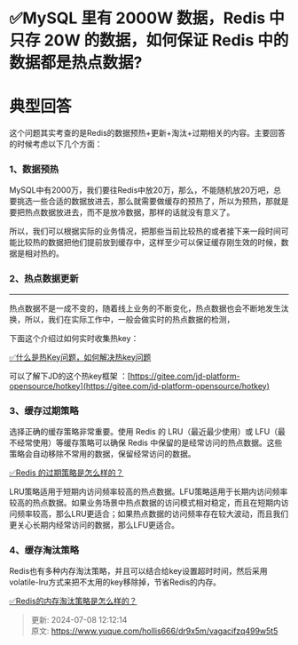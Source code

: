 # ✅MySQL 里有 2000W 数据，Redis 中只存 20W 的数据，如何保证 Redis 中的数据都是热点数据?

# 典型回答


这个问题其实考查的是Redis的数据预热+更新+淘汰+过期相关的内容。主要回答的时候考虑以下几个方面：



### 1、数据预热


MySQL中有2000万，我们要往Redis中放20万，那么，不能随机放20万吧，总要挑选一些合适的数据放进去，那么就需要做缓存的预热了，所以为预热，那就是要把热点数据放进去，而不是放冷数据，那样的话就没有意义了。



所以，我们可以根据实际的业务情况，把那些当前比较热的或者接下来一段时间可能比较热的数据把他们提前放到缓存中，这样至少可以保证缓存刚生效的时候，数据是相对热的。





### 2、热点数据更新
****

热点数据不是一成不变的，随着线上业务的不断变化，热点数据也会不断地发生汰换，所以，我们在实际工作中，一般会做实时的热点数据的检测，



下面这个介绍过如何实时收集热key：

[✅什么是热Key问题，如何解决热key问题](https://www.yuque.com/hollis666/dr9x5m/lysd3t#ibN33)



可以了解下JD的这个热key框架 ：[https://gitee.com/jd-platform-opensource/hotkey](https://gitee.com/jd-platform-opensource/hotkey)





### 3、缓存过期策略


选择正确的缓存策略非常重要。使用 Redis 的 LRU（最近最少使用）或 LFU（最不经常使用）等缓存策略可以确保 Redis 中保留的是经常访问的热点数据。这些策略会自动移除不常用的数据，保留经常访问的数据。



[✅Redis 的过期策略是怎么样的？](https://www.yuque.com/hollis666/dr9x5m/ggsht0)



LRU策略适用于短期内访问频率较高的热点数据。LFU策略适用于长期内访问频率较高的热点数据。如果业务场景中热点数据的访问模式相对稳定，而且在短期内访问频率较高，那么LRU更适合；如果热点数据的访问频率存在较大波动，而且我们更关心长期内经常访问的数据，那么LFU更适合。





### 4、缓存淘汰策略


Redis也有多种内存淘汰策略，并且可以结合给key设置超时时间，然后采用volatile-lru方式来把不太用的key移除掉，节省Redis的内存。



[✅Redis的内存淘汰策略是怎么样的？](https://www.yuque.com/hollis666/dr9x5m/xw99lcraocebx1mk)



> 更新: 2024-07-08 12:12:14  
> 原文: <https://www.yuque.com/hollis666/dr9x5m/vagacifzq499w5t5>